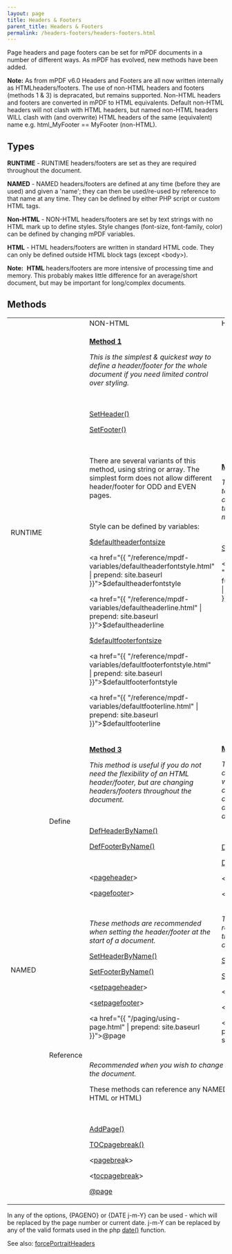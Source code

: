 ```yaml
---
layout: page
title: Headers & Footers
parent_title: Headers & Footers
permalink: /headers-footers/headers-footers.html
---
```


<div id="bpmbook" class="bpmbook" style="direction:ltr;">
<div class="topic_user_field">
<div id="U0">
<p>Page headers and page footers can be set for mPDF documents in a number of different ways. As mPDF has evolved, new methods have been added.</p>

<div class="alert alert-info" role="alert"><b>Note:</b> As from mPDF v6.0 Headers and Footers are all now written internally as HTMLheaders/footers. The use of non-HTML headers and footers (methods 1 &amp; 3) is depracated, but remains supported. Non-HTML headers and footers are converted in mPDF to HTML equivalents. Default non-HTML headers will not clash with HTML headers, but named non-HTML headers WILL clash with (and overwrite) HTML headers of the same (equivalent) name e.g. html_MyFooter == MyFooter (non-HTML).</div>
<h2>Types</h2>
<p><b>RUNTIME</b> - <span class="smallblock">RUNTIME</span> headers/footers are set as they are required throughout the document.</p>
<p><b>NAMED</b> - <span class="smallblock">NAMED</span> headers/footers are defined at any time (before they are used) and given a 'name'; they can then be used/re-used by reference to that name at any time. They can be defined by either PHP script or custom HTML tags.</p>
<p><b>Non-HTML</b> - <span class="smallblock">NON-HTML</span> headers/footers are set by text strings with no HTML mark up to define styles. Style changes (font-size, font-family, color) can be defined by changing mPDF variables.</p>
<p><b>HTML</b> - <span class="smallblock">HTML</span> headers/footers are written in standard HTML code. They can only be defined outside HTML block tags (except &lt;body&gt;).</p>

<div class="alert alert-info" role="alert"><b>Note:</b>&nbsp; <b>HTML</b> headers/footers are more intensive of processing time and memory. This probably makes little difference for an average/short document, but may be important for long/complex documents.</div>
<h2>Methods</h2>
<table class="bpmTopic"> <tbody>
<tr>
<td>&nbsp;</td>
<td>&nbsp;</td>
<td><span class="smallblock">NON-HTML</span></td>
<td><span class="smallblock">HTML</span></td>
</tr>
<tr>
<td><span class="smallblock">RUNTIME</span></td>
<td>

</td>
<td>
<p><b><a href="{{ "/headers-footers/method-1.html" | prepend: site.baseurl }}">Method 1</a></b></p>
<p><i>This is the simplest &amp; quickest way to define a header/footer for the whole document if you need limited control over styling.</i></p>
<p>&nbsp;</p>
<p><a href="{{ "/reference/mpdf-functions/setheader.html" | prepend: site.baseurl }}">SetHeader()</a></p>
<p><a href="{{ "/reference/mpdf-functions/setfooter.html" | prepend: site.baseurl }}">SetFooter()</a></p>
<p>&nbsp;</p>
<p>There are several variants of this method, using string or array. The simplest form does not allow different header/footer for <span class="smallblock">ODD</span> and <span class="smallblock">EVEN</span> pages.</p>
<p>&nbsp;</p>
<p>Style can be defined by variables:</p>
<p><a href="{{ "/reference/mpdf-variables/defaultheaderfontsize.html" | prepend: site.baseurl }}">$defaultheaderfontsize</a>

<a href="{{ "/reference/mpdf-variables/defaultheaderfontstyle.html" | prepend: site.baseurl }}">$defaultheaderfontstyle</a>

<a href="{{ "/reference/mpdf-variables/defaultheaderline.html" | prepend: site.baseurl }}">$defaultheaderline</a></p>
<p><a href="{{ "/reference/mpdf-variables/defaultfooterfontsize.html" | prepend: site.baseurl }}">$defaultfooterfontsize</a>

<a href="{{ "/reference/mpdf-variables/defaultfooterfontstyle.html" | prepend: site.baseurl }}">$defaultfooterfontstyle</a>

<a href="{{ "/reference/mpdf-variables/defaultfooterline.html" | prepend: site.baseurl }}">$defaultfooterline</a></p>
</td>
<td>
<p><b><a href="{{ "/headers-footers/method-2.html" | prepend: site.baseurl }}">Method 2</a></b></p>
<p><i>T</i><i>he simplest &amp; quickest way to program a header/footer once for the whole document that includes images or uses more complex layout styles.</i></p>
<p>&nbsp;</p>
<p><a href="{{ "/reference/mpdf-functions/sethtmlheader.html" | prepend: site.baseurl }}">SetHTMLHeader() </a>

<a href="{{ "/reference/mpdf-functions/sethtmlfooter.html" | prepend: site.baseurl }}">SetHTMLFooter()</a></p>
</td>
</tr>
<tr>
<td rowspan="3"><span class="smallblock">NAMED</span></td>
<td>Define</td>
<td>
<p><b><a href="{{ "/headers-footers/method-3.html" | prepend: site.baseurl }}">Method 3</a></b></p>
<p><i>This method is useful if you do not need the flexibility of an HTML header/footer, but are changing headers/footers throughout the document</i><i>.</i></p>
<p>&nbsp;</p>
<p><a href="{{ "/reference/mpdf-functions/defheaderbyname.html" | prepend: site.baseurl }}">DefHeaderByName()</a></p>
<p><a href="{{ "/reference/mpdf-functions/deffooterbyname.html" | prepend: site.baseurl }}">DefFooterByName()</a></p>
<p>&nbsp;</p>
<p>&lt;<a href="{{ "/reference/html-control-tags/pageheader.html" | prepend: site.baseurl }}">pageheader</a>&gt;</p>
<p>&lt;<a href="{{ "/reference/html-control-tags/pagefooter.html" | prepend: site.baseurl }}">pagefooter</a>&gt;</p>
</td>
<td>
<p><b><a href="{{ "/headers-footers/method-4.html" | prepend: site.baseurl }}">Method 4</a></b></p>
<p><i>This is the best way for complex headers/footers with the advantage of HTML code, but you can easily change the headers/footers at any time during the document.</i></p>
<p>&nbsp;</p>
<p><a href="{{ "/reference/mpdf-functions/defhtmlheaderbyname.html" | prepend: site.baseurl }}">DefHTMLHeaderByName()</a></p>
<p><a href="{{ "/reference/mpdf-functions/defhtmlfooterbyname.html" | prepend: site.baseurl }}">DefHTMLFooterByName()</a></p>

<p>&lt;<a href="{{ "/reference/html-control-tags/htmlpageheader.html" | prepend: site.baseurl }}">htmlpageheader</a>&gt;</p>
<p>&lt;<a href="{{ "/reference/html-control-tags/htmlpagefooter.html" | prepend: site.baseurl }}">htmlpagefooter</a>&gt;</p>
</td>
</tr>
<tr>
<td rowspan="2">Reference

</td>
<td>
<p><i>These methods are recommended when setting the header/footer at the start of a document.

</i></p>
<p><a href="{{ "/reference/mpdf-functions/setheaderbyname.html" | prepend: site.baseurl }}">SetHeaderByName()</a></p>
<p><a href="{{ "/reference/mpdf-functions/setfooterbyname.html" | prepend: site.baseurl }}">SetFooterByName()</a></p>
<p>&lt;<a href="{{ "/reference/html-control-tags/setpageheader.html" | prepend: site.baseurl }}">setpageheader</a>&gt;</p>
<p>&lt;<a href="{{ "/reference/html-control-tags/setpagefooter.html" | prepend: site.baseurl }}">setpagefooter</a>&gt;

<a href="{{ "/paging/using-page.html" | prepend: site.baseurl }}">@page</a></p>
</td>
<td>
<p><i>These methods are recommended when setting the header/footer at the start of a document.</i></p>
<p><a href="{{ "/reference/mpdf-functions/sethtmlheaderbyname.html" | prepend: site.baseurl }}">SetHTMLHeaderByName()</a></p>
<p><a href="{{ "/reference/mpdf-functions/sethtmlfooterbyname.html" | prepend: site.baseurl }}">SetHTMLFooterByName()</a></p>
<p>&lt;<a href="{{ "/reference/html-control-tags/sethtmlpageheader.html" | prepend: site.baseurl }}">sethtmlpageheader</a>&gt;</p>
<p>&lt;<a href="{{ "/reference/html-control-tags/sethtmlpagefooter.html" | prepend: site.baseurl }}">sethtmlpagefooter</a>&gt;

<a href="{{ "/paging/using-page.html" | prepend: site.baseurl }}">@page</a></p>
</td>
</tr>
<tr>
<td colspan="2" class="pmhTopCenter">
<p><i>Recommended when you wish to change the headers/footers during the document.</i></p>
<p>These methods can reference any <span class="smallblock">NAMED</span> header or footer (<span class="smallblock">NON-HTML</span> or <span class="smallblock">HTML</span>)</p>
<p>&nbsp;</p>
<p><a href="{{ "/reference/mpdf-functions/addpage.html" | prepend: site.baseurl }}">AddPage()</a></p>
<p><a href="{{ "/reference/mpdf-functions/tocpagebreak.html" | prepend: site.baseurl }}">TOCpagebreak()</a></p>
<p>&lt;<a href="{{ "/reference/html-control-tags/pagebreak.html" | prepend: site.baseurl }}">pagebrea</a>k&gt;</p>
<p>&lt;<a href="{{ "/reference/html-control-tags/tocpagebreak.html" | prepend: site.baseurl }}">tocpagebreak</a>&gt;</p>
<p><a href="{{ "/paging/using-page.html" | prepend: site.baseurl }}">@page</a></p>
</td>
</tr>
</tbody> </table>
<p>In any of the options, {PAGENO} or {DATE j-m-Y} can be used - which will be replaced by the page number or current date. j-m-Y can be replaced by any of the valid formats used in the php <a href="http://www.php.net/manual/en/function.date.php" target="_blank">date()</a> function.</p>
<p>See also: <a href="{{ "/reference/mpdf-variables/forceportraitheaders.html" | prepend: site.baseurl }}">forcePortraitHeaders</a></p>
</div>
</div>

